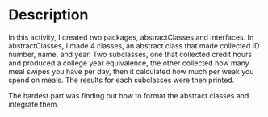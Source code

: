 # Description

In this activity, I created two packages, abstractClasses and interfaces. In abstractClasses,  I made 4 classes, an abstract class that made collected ID number, name, and year. Two subclasses, one that collected credit hours and produced a college year equivalence, the other collected how many meal swipes you have per day, then it calculated how much per weak you spend on meals. The results for each subclasses were then printed.

The hardest part was finding out how to format the abstract classes and integrate them.
